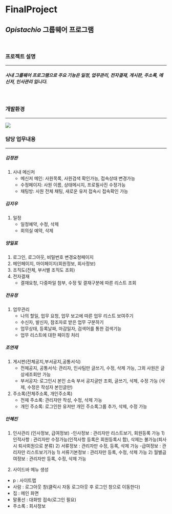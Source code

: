 # FinalProject
## *Opistachio* 그룹웨어 프로그램
   
<br>   

### 프로젝트 설명
***

##### 사내 그룹웨어 프로그램으로 주요 기능은 일정, 업무관리, 전자결재, 게시판, 주소록, 메신저, 인사관리 입니다. 
   
   
<br>   

### 개발환경
***
<img src="https://user-images.githubusercontent.com/67682215/118840705-9c66fb80-b902-11eb-87fd-62a2367ceb0e.png" />

<br>   
 
### 담당 업무내용   
***   
##### 김정완   
1. 사내 메신저   
   * 메신저 메인: 사원목록, 사원검색 확인가능, 접속상태 변경가능   
   * 수정페이지: 사원 이름, 상태메시지, 프로필사진 수정가능   
   * 채팅방: 사원 전체 채팅, 새로운 유저 접속시 접속확인 가능   
   
##### 김지우   
1. 일정   
   * 일정예약, 수정, 삭제   
   * 회의실 예약, 삭제   
   
##### 양일표   
1. 로그인, 로그아웃, 비밀번호 변경요청페이지   
2. 메인페이지, 마이페이지(회원정보, 회사정보)   
3. 조직도(전체, 부서별 조직도 조회)   
4. 전자결재   
   * 결재요청, 다중파일 첨부, 수정 및 결재구분에 따른 리스트 조회   
   
##### 전유정   
1. 업무관리   
   * 나의 할일, 업무 요청, 업무 보고에 따른 업무 리스트 보여주기   
   * 수신자, 발신자, 참조자로 받은 업무 구분하기   
   * 업무상태, 등록날짜, 마감일자, 검색어를 통한 검색기능   
   * 업무 리스트에 대한 페이징 처리   
   
##### 조연재   
1. 게시판(전체공지,부서공지,공통서식)   
   * 전체공지, 공통서식: 관리자, 인사팀만 글쓰기, 수정, 삭제 가능, 그외 사원은 글 상세조회만 가능   
   * 부서공지: 로그인시 본인 소속 부서 공지글만 조회, 글쓰기, 삭제, 수정 가능 (삭제, 수정은 작성자 본인글만)   
2. 주소록(전체주소록, 개인주소록)   
   * 전체 주소록: 관리자만 작성, 수정, 삭제 가능   
   * 개인 주소록: 로그인한 유저만 개인 주소록그룹 추가, 삭제, 수정 가능   
   
##### 안혜진   
1. 인사관리  (인사정보, 급여정보)
	-인사정보 : 관리자만 리스트보기, 회원등록 가능
		1) 인적사항 : 관리자만 수정가능(인적사항 등록은 회원등록시 함), 삭제는 불가능(퇴사시 														퇴사회원으로 분류)
		2) 서류정보 : 관리자만 수정, 등록, 삭제 가능
	-급여정보 : 관리자만 리스트보기가능
		1) 서류기본정보 : 관리자만 등록, 수정, 삭제 가능
		2) 월별급여정보 : 관리자만 등록, 수정, 삭제 가능

2. 사이드바 메뉴 생성   
- p : 사이트맵
- 사람 : 로그아웃 창(클릭시 자동 로그아웃 후 로그인 창으로 이동한다)
- 집 : 메인 화면
- 말풍선 : 대화방 접속(로그인 필요)
- 주소록 : 회사정보